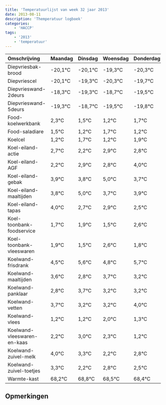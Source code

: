 ```yaml
---
title: 'Temperatuurlijst van week 32 jaar 2013'
date: 2013-08-11
description: 'Themperatuur logboek'
categories:
    - 'HACCP'
tags:
    - '2013'
    - 'temperatuur'
---
```

|Omschrijving|Maandag|Dinsdag|Woensdag|Donderdag|Vrijdag|Zaterdag|Zondag|
|:---|:---|:---|:---|:---|:---|:---|:---|
|Diepvriesbak-brood|-20,1°C|-20,1°C|-19,3°C|-20,3°C|-19,7°C|-20,5°C|-20,8°C|
|Diepvriescel|-20,1°C|-19,3°C|-20,3°C|-19,7°C|-20,5°C|-20,8°C|-20,3°C|
|Diepvrieswand-2deurs|-18,3°C|-19,3°C|-18,7°C|-19,5°C|-19,8°C|-19,3°C|-19,8°C|
|Diepvrieswand-5deurs|-19,3°C|-18,7°C|-19,5°C|-19,8°C|-19,3°C|-19,8°C|-19,1°C|
|Food-koelwerkbank|2,3°C|1,5°C|1,2°C|1,7°C|1,2°C|1,9°C|1,8°C|
|Food-saladiare|1,5°C|1,2°C|1,7°C|1,2°C|1,9°C|1,8°C|3,0°C|
|Koelcel|1,2°C|1,7°C|1,2°C|1,9°C|1,8°C|3,0°C|1,7°C|
|Koel-eiland-actie|2,7°C|2,2°C|2,9°C|2,8°C|4,0°C|2,7°C|2,9°C|
|Koel-eiland-AGF|2,2°C|2,9°C|2,8°C|4,0°C|2,7°C|2,9°C|2,5°C|
|Koel-eiland-gebak|3,9°C|3,8°C|5,0°C|3,7°C|3,9°C|3,5°C|4,6°C|
|Koel-eiland-maaltijden|3,8°C|5,0°C|3,7°C|3,9°C|3,5°C|4,6°C|3,8°C|
|Koel-eiland-tapas|4,0°C|2,7°C|2,9°C|2,5°C|3,6°C|2,8°C|3,7°C|
|Koel-toonbank-foodservice|1,7°C|1,9°C|1,5°C|2,6°C|1,8°C|2,7°C|2,2°C|
|Koel-toonbank-vleeswaren|1,9°C|1,5°C|2,6°C|1,8°C|2,7°C|2,2°C|2,2°C|
|Koelwand-frisdrank|4,5°C|5,6°C|4,8°C|5,7°C|5,2°C|5,2°C|6,0°C|
|Koelwand-maaltijden|3,6°C|2,8°C|3,7°C|3,2°C|3,2°C|4,0°C|3,3°C|
|Koelwand-panklaar|2,8°C|3,7°C|3,2°C|3,2°C|4,0°C|3,3°C|2,2°C|
|Koelwand-vetten|3,7°C|3,2°C|3,2°C|4,0°C|3,3°C|2,2°C|2,8°C|
|Koelwand-vlees|1,2°C|1,2°C|2,0°C|1,3°C|0,2°C|0,8°C|0,5°C|
|Koelwand-vleeswaren-en-kaas|2,2°C|3,0°C|2,3°C|1,2°C|1,8°C|1,5°C|1,4°C|
|Koelwand-zuivel-melk|4,0°C|3,3°C|2,2°C|2,8°C|2,5°C|2,4°C|3,7°C|
|Koelwand-zuivel-toetjes|3,3°C|2,2°C|2,8°C|2,5°C|2,4°C|3,7°C|2,7°C|
|Warmte-kast|68,2°C|68,8°C|68,5°C|68,4°C|69,7°C|68,7°C|69,6°C|

## Opmerkingen


